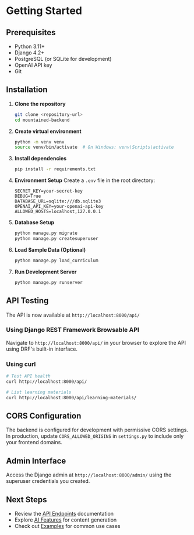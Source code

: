 # Getting Started

## Prerequisites

- Python 3.11+
- Django 4.2+
- PostgreSQL (or SQLite for development)
- OpenAI API key
- Git

## Installation

1. **Clone the repository**
   ```bash
   git clone <repository-url>
   cd mountained-backend
   ```

2. **Create virtual environment**
   ```bash
   python -m venv venv
   source venv/bin/activate  # On Windows: venv\Scripts\activate
   ```

3. **Install dependencies**
   ```bash
   pip install -r requirements.txt
   ```

4. **Environment Setup**
   Create a `.env` file in the root directory:
   ```env
   SECRET_KEY=your-secret-key
   DEBUG=True
   DATABASE_URL=sqlite:///db.sqlite3
   OPENAI_API_KEY=your-openai-api-key
   ALLOWED_HOSTS=localhost,127.0.0.1
   ```

5. **Database Setup**
   ```bash
   python manage.py migrate
   python manage.py createsuperuser
   ```

6. **Load Sample Data (Optional)**
   ```bash
   python manage.py load_curriculum
   ```

7. **Run Development Server**
   ```bash
   python manage.py runserver
   ```

## API Testing

The API is now available at `http://localhost:8000/api/`

### Using Django REST Framework Browsable API
Navigate to `http://localhost:8000/api/` in your browser to explore the API using DRF's built-in interface.

### Using curl
```bash
# Test API health
curl http://localhost:8000/api/

# List learning materials
curl http://localhost:8000/api/learning-materials/
```

## CORS Configuration

The backend is configured for development with permissive CORS settings. In production, update `CORS_ALLOWED_ORIGINS` in `settings.py` to include only your frontend domains.

## Admin Interface

Access the Django admin at `http://localhost:8000/admin/` using the superuser credentials you created.

## Next Steps

- Review the [API Endpoints](./api-endpoints.md) documentation
- Explore [AI Features](./ai-features.md) for content generation
- Check out [Examples](./examples.md) for common use cases
